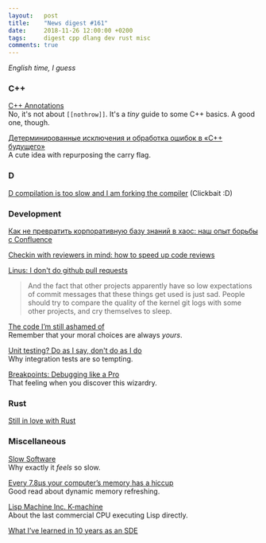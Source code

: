 ```yaml
---
layout:   post
title:    "News digest #161"
date:     2018-11-26 12:00:00 +0200
tags:     digest cpp dlang dev rust misc
comments: true
---
```


_English time, I guess_

### C++

[C++ Annotations](http://www.icce.rug.nl/documents/cplusplus/)<br/>
No, it's not about `[[nothrow]]`. It's a _tiny_ guide to some C++ basics. A good one, though.

[Детерминированные исключения и обработка ошибок в «C++ будущего»](https://habr.com/post/430690/)<br/>
A cute idea with repurposing the carry flag.

### D

[D compilation is too slow and I am forking the compiler](https://blog.thecybershadow.net/2018/11/18/d-compilation-is-too-slow-and-i-am-forking-the-compiler/) (Clickbait :D)

### Development

[Как не превратить корпоративную базу знаний в хаос: наш опыт борьбы с Confluence](https://habr.com/post/430500/)

[Checkin with reviewers in mind: how to speed up code reviews](http://blog.plasticscm.com/2018/10/checkin-with-reviewers-in-mind-how-to-fix-pull-requests.html)

[Linus: I don't do github pull requests](https://github.com/torvalds/linux/pull/17)<br/>
> And the fact that other projects apparently have so low expectations
> of commit messages that these things get used is just sad. People
> should try to compare the quality of the kernel git logs with some
> other projects, and cry themselves to sleep.

[The code I’m still ashamed of](https://medium.freecodecamp.org/the-code-im-still-ashamed-of-e4c021dff55e)<br/>
Remember that your moral choices are always _yours_.

[Unit testing? Do as I say, don't do as I do](https://atilanevesoncode.wordpress.com/2018/11/20/unit-testing-do-as-i-say-dont-do-as-i-do/)<br/>
Why integration tests are so tempting.

[Breakpoints: Debugging like a Pro](https://cheesecakelabs.com/blog/breakpoints-debugging-like-pro/)<br/>
That feeling when you discover this wizardry.

### Rust

[Still in love with Rust](https://dpc.pw/still-in-love-with-rust)

### Miscellaneous

[Slow Software](https://www.inkandswitch.com/slow-software.html)<br/>
Why exactly it _feels_ so slow.

[Every 7.8μs your computer’s memory has a hiccup](https://blog.cloudflare.com/every-7-8us-your-computers-memory-has-a-hiccup/)<br/>
Good read about dynamic memory refreshing.

[Lisp Machine Inc. K-machine](http://fare.tunes.org/tmp/emergent/kmachine.htm)<br/>
About the last commercial CPU executing Lisp directly.

[What I’ve learned in 10 years as an SDE](https://medium.com/expedia-engineering/what-ive-learned-in-10-years-as-an-sde-9cea19aac0ce)
